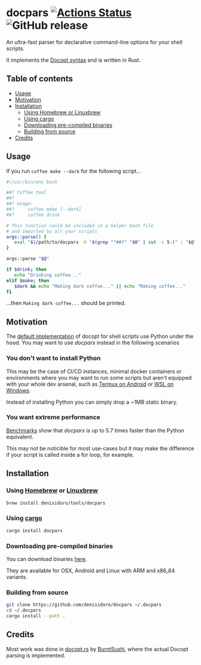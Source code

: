 # docpars [![Actions Status](https://github.com/denisidoro/docpars/workflows/CI/badge.svg)](https://github.com/denisidoro/docpars/actions) ![GitHub release](https://img.shields.io/github/v/release/denisidoro/docpars?include_prereleases)

An ultra-fast parser for declarative command-line options for your shell scripts.

It implements the [Docopt syntax](http://docopt.org/) and is written in Rust.

Table of contents
-----------------

   * [Usage](#usage)
   * [Motivation](#motivation)
   * [Installation](#installation)
      * [Using Homebrew or Linuxbrew](#using-homebrew-or-linuxbrew)
      * [Using cargo](#using-cargo)
      * [Downloading pre-compiled binaries](#downloading-pre-compiled-binaries)
      * [Building from source](#building-from-source)
   * [Credits](#credits)

Usage
------------

If you run `coffee make --dark` for the following script...
```bash
#!/usr/bin/env bash

##? Coffee tool
##?
##? Usage:
##?     coffee make [--dark]
##?     coffee drink

# This function could be included in a helper bash file 
# and imported by all your scripts
args::parse() {
   eval "$(/path/to/docpars -h "$(grep "^##?" "$0" | cut -c 5-)" : "$@")"
}

args::parse "$@"

if $drink; then
   echo "Drinking coffee..."
elif $make; then
   $dark && echo "Making dark coffee..." || echo "Making coffee..."
fi
```

...then `Making dark coffee...` should be printed.

Motivation
------------
The [default implementation](https://github.com/docopt/docopts) of docopt for shell scripts use Python under the hood. You may want to use *docpars* instead in the following scenarios

### You don't want to install Python

This may be the case of CI/CD instances, minimal docker containers or environments where you may want to run some scripts but aren't equipped with your whole dev arsenal, such as [Termux on Android](https://termux.com/) or [WSL on Windows](https://docs.microsoft.com/en-us/windows/wsl/install-win10).

Instead of installing Python you can simply drop a ~1MB static binary.

### You want extreme performance

[Benchmarks](https://github.com/denisidoro/docpars/blob/master/docs/benchmark.md) show that *docpars* is up to 5.7 times faster than the Python equivalent.

This may not be noticible for most use-cases but it may make the difference if your script is called inside a for loop, for example.

Installation
------------

### Using [Homebrew](http://brew.sh/) or [Linuxbrew](http://linuxbrew.sh/)

```sh
brew install denisidoro/tools/docpars
```

### Using [cargo](https://github.com/rust-lang/cargo)

```bash
cargo install docpars
```

### Downloading pre-compiled binaries

You can download binaries [here](https://github.com/denisidoro/docpars/releases/latest).

They are available for OSX, Android and Linux with ARM and x86_64 variants.

### Building from source

```bash
git clone https://github.com/denisidoro/docpars ~/.docpars
cd ~/.docpars
cargo install --path .
```

Credits
------------

Most work was done in [docopt.rs](https://github.com/docopt/docopt.rs) by [BurntSushi](https://github.com/BurntSushi), where the actual Docopt parsing is implemented.
